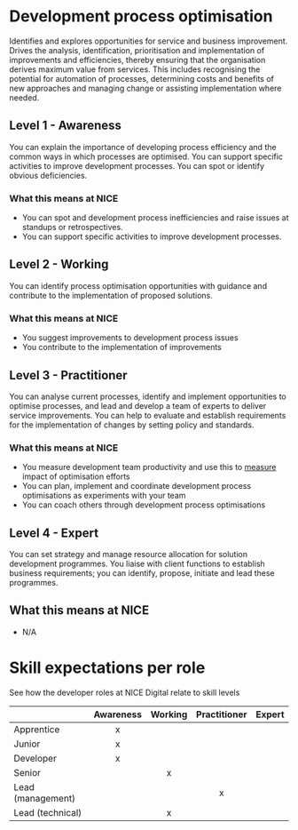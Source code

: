 # Development process optimisation

Identifies and explores opportunities for service and business improvement. Drives the analysis, identification, prioritisation and implementation of improvements and efficiencies, thereby ensuring that the organisation derives maximum value from services. This includes recognising the potential for automation of processes, determining costs and benefits of new approaches and managing change or assisting implementation where needed.

## Level 1 - Awareness
You can explain the importance of developing process efficiency and the common ways in which processes are optimised. You can support specific activities to improve development processes. You can spot or identify obvious deficiencies.

### What this means at NICE 
- You can spot and development process inefficiencies and raise issues at standups or retrospectives.
- You can support specific activities to improve development processes.

## Level 2 - Working
You can identify process optimisation opportunities with guidance and contribute to the implementation of proposed solutions. 

### What this means at NICE 
- You suggest improvements to development process issues
- You contribute to the implementation of improvements

## Level 3 - Practitioner
You can analyse current processes, identify and implement opportunities to optimise processes, and lead and develop a team of experts to deliver service improvements. You can help to evaluate and establish requirements for the implementation of changes by setting policy and standards. 

### What this means at NICE 
- You measure development team productivity and use this to [measure](https://www.thoughtworks.com/radar/techniques/four-key-metrics) impact of optimisation efforts
- You can plan, implement and coordinate development process optimisations as experiments with your team
- You can coach others through development process optimisations

## Level 4 - Expert
You can set strategy and manage resource allocation for solution development programmes. You liaise with client functions to establish business requirements; you can identify, propose, initiate and lead these programmes. 

## What this means at NICE 
- N/A

# Skill expectations per role
See how the developer roles at NICE Digital relate to skill levels

|                   | Awareness | Working | Practitioner | Expert |
|-------------------|:-:|:-:|:-:|:-:| 
| Apprentice        |    x      |         |              |        |
| Junior            |    x      |         |              |        |
| Developer         |    x      |         |              |        |
| Senior            |           |    x    |              |        |
| Lead (management) |           |         |     x        |        |
| Lead (technical)  |           |    x    |              |        |


